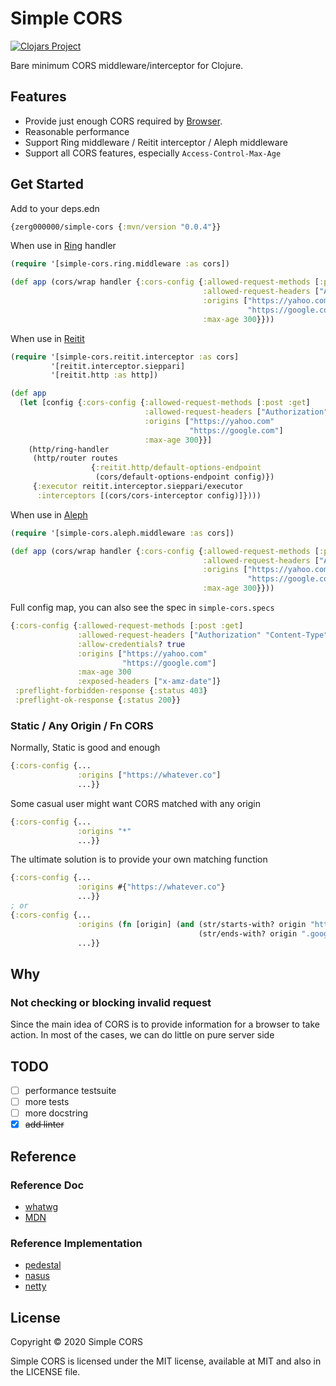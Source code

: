 # Simple CORS

[![Clojars Project](https://img.shields.io/clojars/v/zerg000000/simple-cors.svg)](https://clojars.org/zerg000000/simple-cors)

Bare minimum CORS middleware/interceptor for Clojure.

## Features

* Provide just enough CORS required by [Browser](https://fetch.spec.whatwg.org/#cors-protocol).
* Reasonable performance
* Support Ring middleware / Reitit interceptor / Aleph middleware
* Support all CORS features, especially `Access-Control-Max-Age`

## Get Started

Add to your deps.edn

```clojure
{zerg000000/simple-cors {:mvn/version "0.0.4"}}
```

When use in [Ring](https://github.com/ring-clojure/ring) handler

```clojure
(require '[simple-cors.ring.middleware :as cors])

(def app (cors/wrap handler {:cors-config {:allowed-request-methods [:post :get]
                                           :allowed-request-headers ["Authorization" "Content-Type"]
                                           :origins ["https://yahoo.com"
                                                     "https://google.com"]
                                           :max-age 300}}))
```

When use in [Reitit](https://github.com/metosin/reitit)

```clojure
(require '[simple-cors.reitit.interceptor :as cors]
         '[reitit.interceptor.sieppari]
         '[reitit.http :as http])

(def app 
  (let [config {:cors-config {:allowed-request-methods [:post :get]
                              :allowed-request-headers ["Authorization" "Content-Type"]
                              :origins ["https://yahoo.com"
                                        "https://google.com"]
                              :max-age 300}}]
    (http/ring-handler
     (http/router routes
                  {:reitit.http/default-options-endpoint 
                   (cors/default-options-endpoint config)})
     {:executor reitit.interceptor.sieppari/executor
      :interceptors [(cors/cors-interceptor config)]})))
```

When use in [Aleph](https://github.com/aleph-io/aleph)

```clojure
(require '[simple-cors.aleph.middleware :as cors])

(def app (cors/wrap handler {:cors-config {:allowed-request-methods [:post :get]
                                           :allowed-request-headers ["Authorization" "Content-Type"]
                                           :origins ["https://yahoo.com"
                                                     "https://google.com"]
                                           :max-age 300}}))
```

Full config map, you can also see the spec in `simple-cors.specs`

```clojure
{:cors-config {:allowed-request-methods [:post :get]
               :allowed-request-headers ["Authorization" "Content-Type"]
               :allow-credentials? true
               :origins ["https://yahoo.com"
                         "https://google.com"]
               :max-age 300
               :exposed-headers ["x-amz-date"]}
 :preflight-forbidden-response {:status 403}
 :preflight-ok-response {:status 200}}
```

### Static / Any Origin / Fn CORS

Normally, Static is good and enough

```clojure
{:cors-config {...
               :origins ["https://whatever.co"]
               ...}}
```

Some casual user might want CORS matched with any origin

```clojure
{:cors-config {...
               :origins "*"
               ...}}
```

The ultimate solution is to provide your own matching function

```clojure
{:cors-config {...
               :origins #{"https://whatever.co"}
               ...}}
; or
{:cors-config {...
               :origins (fn [origin] (and (str/starts-with? origin "https://")
                                          (str/ends-with? origin ".google.com")))
               ...}}
```

## Why

### Not checking or blocking invalid request

Since the main idea of CORS is to provide information for a browser to take action.
In most of the cases, we can do little on pure server side

## TODO

- [ ] performance testsuite
- [ ] more tests
- [ ] more docstring
- [x] ~~add linter~~

## Reference

### Reference Doc

* [whatwg](https://fetch.spec.whatwg.org/#cors-protocol)
* [MDN](https://developer.mozilla.org/en-US/docs/Web/HTTP/CORS)

### Reference Implementation 

* [pedestal](https://github.com/pedestal/pedestal/blob/aa71a3a630dd21861c0682eeeebec762cbf3f85c/service/src/io/pedestal/http/cors.clj)
* [nasus](https://github.com/kachayev/nasus/blob/371d60e08948c52c56ae1f0ac3f39f4105383aaf/src/http/server.clj#L317)
* [netty](https://github.com/barchart/barchart-project-netty/blob/master/codec-http/src/main/java/io/netty/handler/codec/http/cors/CorsHandler.java)


## License

Copyright © 2020 Simple CORS

Simple CORS is licensed under the MIT license, available at MIT and also in the LICENSE file.
